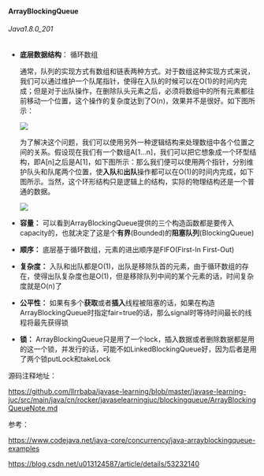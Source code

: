 #### ArrayBlockingQueue

###### Java1.8.0_201

- **底层数据结构**： 循环数组

  通常，队列的实现方式有数组和链表两种方式。对于数组这种实现方式来说，我们可以通过维护一个队尾指针，使得在入队的时候可以在O(1)的时间内完成；但是对于出队操作，在删除队头元素之后，必须将数组中的所有元素都往前移动一个位置，这个操作的复杂度达到了O(n)，效果并不是很好。如下图所示：

  ![](https://tva1.sinaimg.cn/large/006y8mN6ly1g6wrm2d23zj30u009njrm.jpg)

  为了解决这个问题，我们可以使用另外一种逻辑结构来处理数组中各个位置之间的关系。假设现在我们有一个数组A[1…n]，我们可以把它想象成一个环型结构，即A[n]之后是A[1]，如下图所示：那么我们便可以使用两个指针，分别维护队头和队尾两个位置，使**入队**和**出队**操作都可以在O(1)的时间内完成，如下图所示。当然，这个环形结构只是逻辑上的结构，实际的物理结构还是一个普通的数据。

  ![](https://tva1.sinaimg.cn/large/006y8mN6ly1g6wrn9a5boj30yo0cy75e.jpg)

- **容量：** 可以看到ArrayBlockingQueue提供的三个构造函数都是要传入capacity的，也就决定了这是个**有界**(Bounded)的**阻塞队列**(BlockingQueue)
- **顺序：** 底层基于循环数组，元素的进出顺序是FIFO(First-In First-Out)
- **复杂度：** 入队和出队都是O(1)，出队是移除队首的元素，由于循环数组的存在，使得出队复杂度也是O(1)，但是移除队列中间的某个元素的话，时间复杂度就是O(n)了

- **公平性：** 如果有多个**获取**或者**插入**线程被阻塞的话，如果在构造ArrayBlockingQueue时指定fair=true的话，那么signal时等待时间最长的线程将最先获得锁
- **锁：** ArrayBlockingQueue只是用了一个lock，插入数据或者删除数据都是用的这一个锁，并发行的话，可能不如LinkedBlockingQueue好，因为后者是用了两个锁putLock和takeLock



源码注释地址：

https://github.com/llrrbaba/javase-learning/blob/master/javase-learning-juc/src/main/java/cn/rocker/javaselearningjuc/blockingqueue/ArrayBlockingQueueNote.md



参考：

https://www.codejava.net/java-core/concurrency/java-arrayblockingqueue-examples

https://blog.csdn.net/u013124587/article/details/53232140

